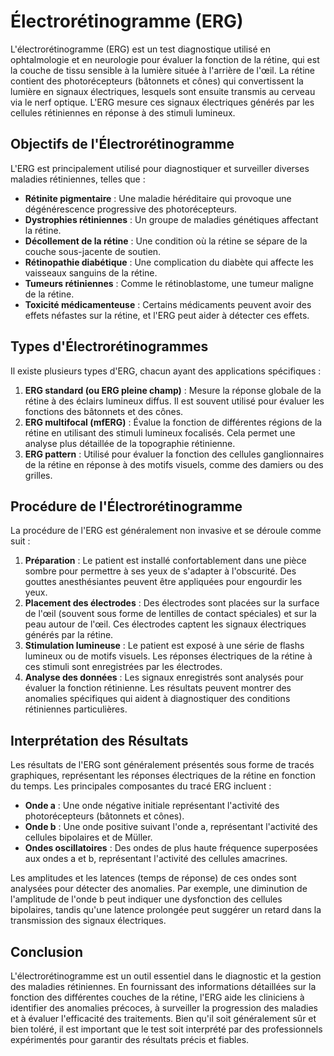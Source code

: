 # Électrorétinogramme (ERG)

L'électrorétinogramme (ERG) est un test diagnostique utilisé en ophtalmologie et en neurologie pour évaluer la fonction de la rétine, qui est la couche de tissu sensible à la lumière située à l'arrière de l'œil. La rétine contient des photorécepteurs (bâtonnets et cônes) qui convertissent la lumière en signaux électriques, lesquels sont ensuite transmis au cerveau via le nerf optique. L'ERG mesure ces signaux électriques générés par les cellules rétiniennes en réponse à des stimuli lumineux.

## Objectifs de l'Électrorétinogramme

L'ERG est principalement utilisé pour diagnostiquer et surveiller diverses maladies rétiniennes, telles que :

- **Rétinite pigmentaire** : Une maladie héréditaire qui provoque une dégénérescence progressive des photorécepteurs.
- **Dystrophies rétiniennes** : Un groupe de maladies génétiques affectant la rétine.
- **Décollement de la rétine** : Une condition où la rétine se sépare de la couche sous-jacente de soutien.
- **Rétinopathie diabétique** : Une complication du diabète qui affecte les vaisseaux sanguins de la rétine.
- **Tumeurs rétiniennes** : Comme le rétinoblastome, une tumeur maligne de la rétine.
- **Toxicité médicamenteuse** : Certains médicaments peuvent avoir des effets néfastes sur la rétine, et l'ERG peut aider à détecter ces effets.

## Types d'Électrorétinogrammes

Il existe plusieurs types d'ERG, chacun ayant des applications spécifiques :

1. **ERG standard (ou ERG pleine champ)** : Mesure la réponse globale de la rétine à des éclairs lumineux diffus. Il est souvent utilisé pour évaluer les fonctions des bâtonnets et des cônes.
2. **ERG multifocal (mfERG)** : Évalue la fonction de différentes régions de la rétine en utilisant des stimuli lumineux focalisés. Cela permet une analyse plus détaillée de la topographie rétinienne.
3. **ERG pattern** : Utilisé pour évaluer la fonction des cellules ganglionnaires de la rétine en réponse à des motifs visuels, comme des damiers ou des grilles.

## Procédure de l'Électrorétinogramme

La procédure de l'ERG est généralement non invasive et se déroule comme suit :

1. **Préparation** : Le patient est installé confortablement dans une pièce sombre pour permettre à ses yeux de s'adapter à l'obscurité. Des gouttes anesthésiantes peuvent être appliquées pour engourdir les yeux.
2. **Placement des électrodes** : Des électrodes sont placées sur la surface de l'œil (souvent sous forme de lentilles de contact spéciales) et sur la peau autour de l'œil. Ces électrodes captent les signaux électriques générés par la rétine.
3. **Stimulation lumineuse** : Le patient est exposé à une série de flashs lumineux ou de motifs visuels. Les réponses électriques de la rétine à ces stimuli sont enregistrées par les électrodes.
4. **Analyse des données** : Les signaux enregistrés sont analysés pour évaluer la fonction rétinienne. Les résultats peuvent montrer des anomalies spécifiques qui aident à diagnostiquer des conditions rétiniennes particulières.

## Interprétation des Résultats

Les résultats de l'ERG sont généralement présentés sous forme de tracés graphiques, représentant les réponses électriques de la rétine en fonction du temps. Les principales composantes du tracé ERG incluent :

- **Onde a** : Une onde négative initiale représentant l'activité des photorécepteurs (bâtonnets et cônes).
- **Onde b** : Une onde positive suivant l'onde a, représentant l'activité des cellules bipolaires et de Müller.
- **Ondes oscillatoires** : Des ondes de plus haute fréquence superposées aux ondes a et b, représentant l'activité des cellules amacrines.

Les amplitudes et les latences (temps de réponse) de ces ondes sont analysées pour détecter des anomalies. Par exemple, une diminution de l'amplitude de l'onde b peut indiquer une dysfonction des cellules bipolaires, tandis qu'une latence prolongée peut suggérer un retard dans la transmission des signaux électriques.

## Conclusion

L'électrorétinogramme est un outil essentiel dans le diagnostic et la gestion des maladies rétiniennes. En fournissant des informations détaillées sur la fonction des différentes couches de la rétine, l'ERG aide les cliniciens à identifier des anomalies précoces, à surveiller la progression des maladies et à évaluer l'efficacité des traitements. Bien qu'il soit généralement sûr et bien toléré, il est important que le test soit interprété par des professionnels expérimentés pour garantir des résultats précis et fiables.
